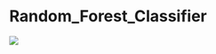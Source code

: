 # Random_Forest_Classifier
![](https://upload.wikimedia.org/wikipedia/commons/7/76/Random_forest_diagram_complete.png)
